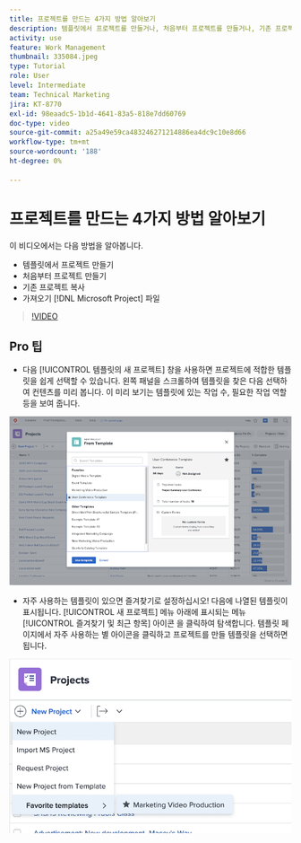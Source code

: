 ```yaml
---
title: 프로젝트를 만드는 4가지 방법 알아보기
description: 템플릿에서 프로젝트를 만들거나, 처음부터 프로젝트를 만들거나, 기존 프로젝트를 복사하거나, 가져오는 방법에 대해 알아봅니다. [!DNL Microsoft Project] 파일.
activity: use
feature: Work Management
thumbnail: 335084.jpeg
type: Tutorial
role: User
level: Intermediate
team: Technical Marketing
jira: KT-8770
exl-id: 98eaadc5-1b1d-4641-83a5-818e7dd60769
doc-type: video
source-git-commit: a25a49e59ca483246271214886ea4dc9c10e8d66
workflow-type: tm+mt
source-wordcount: '188'
ht-degree: 0%

---
```


# 프로젝트를 만드는 4가지 방법 알아보기

이 비디오에서는 다음 방법을 알아봅니다.

* 템플릿에서 프로젝트 만들기
* 처음부터 프로젝트 만들기
* 기존 프로젝트 복사
* 가져오기 [!DNL Microsoft Project] 파일

>[!VIDEO](https://video.tv.adobe.com/v/335084/?quality=12&learn=on)

## Pro 팁

* 다음 [!UICONTROL 템플릿의 새 프로젝트] 창을 사용하면 프로젝트에 적합한 템플릿을 쉽게 선택할 수 있습니다. 왼쪽 패널을 스크롤하여 템플릿을 찾은 다음 선택하여 컨텐츠를 미리 봅니다. 이 미리 보기는 템플릿에 있는 작업 수, 필요한 작업 역할 등을 보여 줍니다.

![[!UICONTROL 템플릿의 새 프로젝트] 창](assets/planner-fund-new-project-from-template-window.png)

* 자주 사용하는 템플릿이 있으면 즐겨찾기로 설정하십시오! 다음에 나열된 템플릿이 표시됩니다. [!UICONTROL 새 프로젝트] 메뉴 아래에 표시되는 메뉴 [!UICONTROL 즐겨찾기 및 최근 항목] 아이콘 을 클릭하여 탐색합니다. 템플릿 페이지에서 자주 사용하는 별 아이콘을 클릭하고 프로젝트를 만들 템플릿을 선택하면 됩니다.

![[!UICONTROL 즐겨 찾는 템플릿] 아래에 나열 [!UICONTROL 새 프로젝트] 단추](assets/planner-fund-template-favorites.png)

<!---
learn more:
create a project using a template
create a project
copy a project
import a project from Microsoft Project
--->

